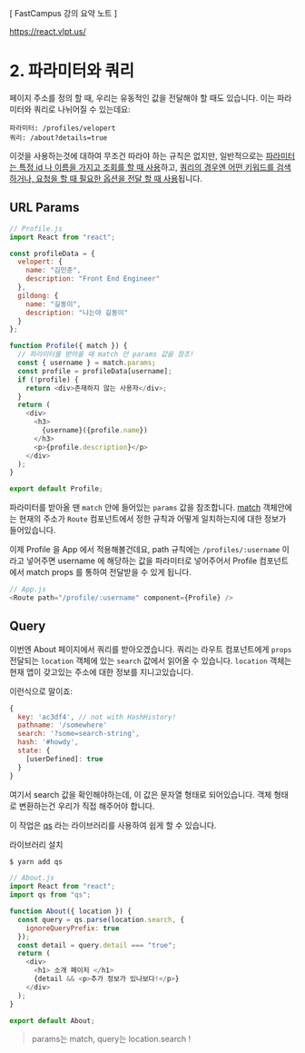 [ FastCampus 강의 요약 노트 ]

https://react.vlpt.us/

# 2. 파라미터와 쿼리

페이지 주소를 정의 할 때, 우리는 유동적인 값을 전달해야 할 때도 있습니다. 이는 파라미터와 쿼리로 나뉘어질 수 있는데요:

```
파라미터: /profiles/velopert
쿼리: /about?details=true
```

이것을 사용하는것에 대하여 무조건 따라야 하는 규칙은 없지만, 일반적으로는 <u>파라미터는 특정 id 나 이름을 가지고 조회를 할 때 사용</u>하고, <u>쿼리의 경우엔 어떤 키워드를 검색하거나, 요청을 할 때 필요한 옵션을 전달 할 때 사용</u>됩니다.

## URL Params

```javascript
// Profile.js
import React from "react";

const profileData = {
  velopert: {
    name: "김민준",
    description: "Front End Engineer"
  },
  gildong: {
    name: "길동이",
    description: "나는야 길동이"
  }
};

function Profile({ match }) {
  // 파라미터를 받아올 때 match 안 params 값을 참조!
  const { username } = match.params;
  const profile = profileData[username];
  if (!profile) {
    return <div>존재하지 않는 사용자</div>;
  }
  return (
    <div>
      <h3>
        {username}({profile.name})
      </h3>
      <p>{profile.description}</p>
    </div>
  );
}

export default Profile;
```

파라미터를 받아올 땐 `match` 안에 들어있는 `params` 값을 참조합니다. [match](https://reacttraining.com/react-router/web/api/match) 객체안에는 현재의 주소가 `Route` 컴포넌트에서 정한 규칙과 어떻게 일치하는지에 대한 정보가 들어있습니다.

이제 Profile 을 App 에서 적용해볼건데요, path 규칙에는 `/profiles/:username` 이라고 넣어주면 username 에 해당하는 값을 파라미터로 넣어주어서 Profile 컴포넌트에서 match props 를 통하여 전달받을 수 있게 됩니다.

```javascript
// App.js
<Route path="/profile/:username" component={Profile} />
```

## Query

이번엔 About 페이지에서 쿼리를 받아오겠습니다. 쿼리는 라우트 컴포넌트에게 `props` 전달되는 `location` 객체에 있는 `search` 값에서 읽어올 수 있습니다. `location` 객체는 현재 앱이 갖고있는 주소에 대한 정보를 지니고있습니다.

이런식으로 말이죠:

```javascript
{
  key: 'ac3df4', // not with HashHistory!
  pathname: '/somewhere'
  search: '?some=search-string',
  hash: '#howdy',
  state: {
    [userDefined]: true
  }
}
```

여기서 search 값을 확인해야하는데, 이 값은 문자열 형태로 되어있습니다. 객체 형태로 변환하는건 우리가 직접 해주어야 합니다.

이 작업은 [qs](https://www.npmjs.com/package/qs) 라는 라이브러리를 사용하여 쉽게 할 수 있습니다.

라이브러리 설치

```cmd
$ yarn add qs
```

```javascript
// About.js
import React from "react";
import qs from "qs";

function About({ location }) {
  const query = qs.parse(location.search, {
    ignoreQueryPrefix: true
  });
  const detail = query.detail === "true";
  return (
    <div>
      <h1> 소개 페이지 </h1>
      {detail && <p>추가 정보가 있나보다!</p>}
    </div>
  );
}

export default About;
```

> params는 match, query는 location.search !
